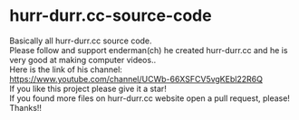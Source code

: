 # hurr-durr.cc-source-code
Basically all hurr-durr.cc source code. <br />
Please follow and support enderman(ch) he created hurr-durr.cc and he is very good at making computer videos.. <br />
Here is the link of his channel: <br />
https://www.youtube.com/channel/UCWb-66XSFCV5vgKEbl22R6Q <br />
If you like this project please give it a star! <br />
If you found more files on hurr-durr.cc website open a pull request, please! <br />
Thanks!!
